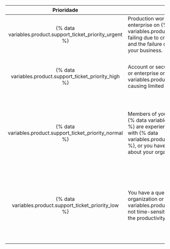 |                             Prioridade                             | Descrição                                                                                                                                                                                                                                                                                               | Exemplos                  |
|:------------------------------------------------------------------:| ------------------------------------------------------------------------------------------------------------------------------------------------------------------------------------------------------------------------------------------------------------------------------------------------------- | ------------------------- |
| {% data variables.product.support_ticket_priority_urgent %} | Production workflows for your organization or enterprise on {% data variables.product.prodname_ghe_cloud %} are failing due to critical service errors or outages, and the failure directly impacts the operation of your business.                                                              | <ul><li>Errors or outages on {% data variables.product.prodname_dotcom_the_website %} affect core Git or web application functionality for all members of your organization or enterprise</li></ul> |
|  {% data variables.product.support_ticket_priority_high %}  | Account or security issues with your organization or enterprise on {% data variables.product.prodname_ghe_cloud %} are causing limited impact to your business.                                                                                                                                  | <ul><li>An organization or enterprise owner has unintentionally deleted an organization</li><li>An organization or enterprise member has uploaded sensitive data in a commit, issue, pull request, or issue attachment</li></ul> |
| {% data variables.product.support_ticket_priority_normal %} | Members of your organization or enterprise on {% data variables.product.prodname_ghe_cloud %} are experiencing limited or moderate issues with {% data variables.product.prodname_dotcom_the_website %}, or you have general concerns or questions about your organization or enterprise. | <ul><li>Questions about using APIs and features for your organization or enterprise</li><li>Issues with tools for organization data migration that {% data variables.product.company_short %} provides</li><li>Features related to your organization or enterprise not working as expected</li><li>General security questions about your organization or enterprise</li></ul> |
|  {% data variables.product.support_ticket_priority_low %}   | You have a question or suggestion about your organization or enterprise on {% data variables.product.prodname_ghe_cloud %} that is not time-sensitive, or does not otherwise block the productivity of your team.                                                                                | <ul><li>Excessive resource usage for your organization or enterprise</li><li>Requests for health checks</li><li>Help with using Gists, notifications, wikis, {% data variables.product.prodname_pages %}, {% data variables.product.prodname_desktop %}, Atom, or other peripheral services or features with your organization or enterprise</li><li>Feature requests</li><li>Product feedback</li></ul> |
